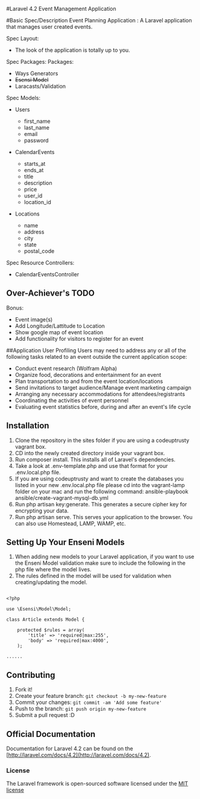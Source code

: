 #Laravel 4.2 Event Management Application



#Basic Spec/Description
Event Planning Application : A Laravel application that manages user created events.

Spec Layout:
- The look of the application is totally up to you.

Spec Packages:
Packages:
- Ways Generators
- ~~Esensi Model~~
- Laracasts/Validation


Spec Models:
- Users
    - first_name
    - last_name
    - email
    - password

- CalendarEvents
    - starts_at
    - ends_at
    - title
    - description
    - price
    - user_id
    - location_id

- Locations
    - name
    - address
    - city
    - state
    - postal_code

Spec Resource Controllers:
- CalendarEventsController


## Over-Achiever's TODO
Bonus:
- Event image(s)
- Add Longitude/Lattitude to Location
- Show google map of event location
- Add functionality for visitors to register for an event


##Application User Profiling
Users may need to address any or all of the following tasks related to an event outside the current application scope:
- Conduct event research (Wolfram Alpha)
- Organize food, decorations and entertainment for an event
- Plan transportation to and from the event location/locations
- Send invitations to target audience/Manage event marketing campaign
- Arranging any necessary accommodations for attendees/registrants
- Coordinating the activities of event personnel
- Evaluating event statistics before, during and after an event's life cycle


## Installation
1. Clone the repository in the sites folder if you are using a codeuptrusty vagrant box.
2. CD into the newly created directory inside your vagrant box.
3. Run composer install. This installs all of Laravel's dependencies.
4. Take a look at .env-template.php and use that format for your .env.local.php file.
5. If you are using codeuptrusty and want to create the databases you listed in your new .env.local.php file please cd into the vagrant-lamp folder on your mac and run the following command: ansible-playbook ansible/create-vagrant-mysql-db.yml
6. Run php artisan key:generate. This generates a secure cipher key for encrypting your data.
7. Run php artisan serve. This serves your application to the browser. You can also use Homestead, LAMP, WAMP, etc.

## Setting Up Your Enseni Models
1. When adding new models to your Laravel application, if you want to use the Enseni Model validation make sure to include the following in the php file where the model lives.
2. The rules defined in the model will be used for validation when creating/updating the model.

``` models/Article.php 

<?php

use \Esensi\Model\Model;

class Article extends Model {

    protected $rules = array(
		'title' => 'required|max:255',
		'body' => 'required|max:4000',
	);

......

```
## Contributing
1. Fork it!
2. Create your feature branch: `git checkout -b my-new-feature`
3. Commit your changes: `git commit -am 'Add some feature'`
4. Push to the branch: `git push origin my-new-feature`
5. Submit a pull request :D

## Official Documentation

Documentation for Laravel 4.2 can be found on the [http://laravel.com/docs/4.2](http://laravel.com/docs/4.2).

### License

The Laravel framework is open-sourced software licensed under the [MIT license](http://opensource.org/licenses/MIT)
